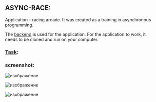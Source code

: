 ## ASYNC-RACE:

Application - racing arcade. It was created as a training in asynchronous programming.

The [backend](https://github.com/mikhama/async-race-api) is used for the application. For the application to work, it needs to be cloned and run on your computer.


### [Task](https://github.com/rolling-scopes-school/tasks/blob/master/tasks/async-race.md):

### screenshot: 

![изображение](https://github.com/SavitskayaKseniya22/async-race/assets/77901301/e2622cf4-c2ac-41a3-875e-6e740b48377e)

![изображение](https://github.com/SavitskayaKseniya22/async-race/assets/77901301/6f3c1f7a-9960-4a22-8f5d-c7860cba699d)

![изображение](https://github.com/SavitskayaKseniya22/async-race/assets/77901301/7d922c4c-3fae-4bd1-99b1-4140055b1a31)







